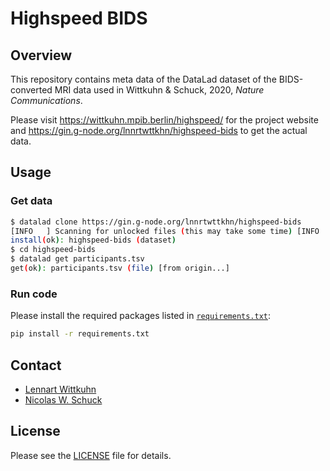 # Highspeed BIDS

## Overview

This repository contains meta data of the DataLad dataset of the BIDS-converted MRI data used in Wittkuhn & Schuck, 2020, *Nature Communications*.

Please visit https://wittkuhn.mpib.berlin/highspeed/ for the project website and https://gin.g-node.org/lnnrtwttkhn/highspeed-bids to get the actual data.

## Usage

### Get data

```bash
$ datalad clone https://gin.g-node.org/lnnrtwttkhn/highspeed-bids
[INFO   ] Scanning for unlocked files (this may take some time) [INFO   ]
install(ok): highspeed-bids (dataset)
$ cd highspeed-bids
$ datalad get participants.tsv
get(ok): participants.tsv (file) [from origin...]
```

### Run code

Please install the required packages listed in [`requirements.txt`](requirements.txt):

```bash
pip install -r requirements.txt
```

## Contact

- [Lennart Wittkuhn](mailto:wittkuhn@mpib-berlin.mpg.de)
- [Nicolas W. Schuck](mailto:schuck@mpib-berlin.mpg.de)

## License

Please see the [LICENSE](LICENSE) file for details.
